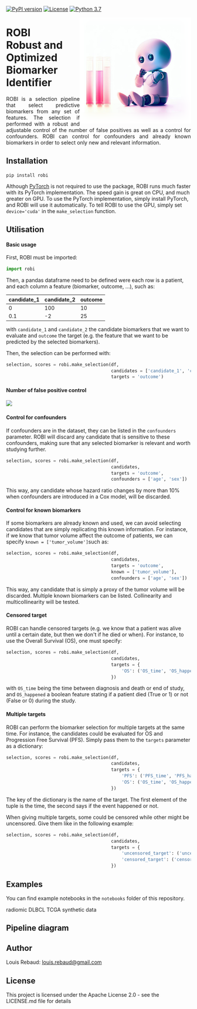 [![PyPI version](https://badge.fury.io/py/robi.svg)](https://badge.fury.io/py/robi)
[![License](https://img.shields.io/badge/License-Apache_2.0-blue.svg)](https://opensource.org/licenses/Apache-2.0)
[![Python 3.7](https://img.shields.io/badge/python-3.7--3.10-blue)](https://www.python.org/downloads/release/python-360/)
<p>
  <img align="right" height="290" src="./img/logo.png">
</p>

# ROBI<br>Robust and Optimized Biomarker Identifier

<p align="justify">
    ROBI is a selection pipeline that select predictive biomarkers from any set of features.
    The selection if performed with a robust and adjustable control of the number of false positives as well as a
    control for confounders.
    ROBI can control for confounders and already known biomarkers in order to select only new and relevant information.
</p>

## Installation

```shell
pip install robi
```

Although [PyTorch](https://pytorch.org/get-started/locally/) is not required to use the package, ROBI runs much faster
with its PyTorch implementation. The speed gain is great on CPU, and much greater on GPU.
To use the PyTorch implementation, simply install PyTorch, and ROBI will use it automatically.
To tell ROBI to use the GPU, simply set `device='cuda'` in the `make_selection` function.

## Utilisation


#### Basic usage

First, ROBI must be imported:
```python
import robi
```

Then, a pandas dataframe need to be defined were each row is a patient, and each column a feature
(biomarker, outcome, ...), such as:

| candidate_1 | candidate_2 | outcome |
|-------------|-------------|---------|
| 0           | 100         | 10      |
| 0.1         | -2          | 25      |

with `candidate_1` and `candidate_2` the candidate biomarkers that we want to evaluate and `outcome` the target
(e.g. the feature that we want to be predicted by the selected biomarkers).

Then, the selection can be performed with:
```python
selection, scores = robi.make_selection(df,
                                        candidates = ['candidate_1', 'candidate_2'],
                                        targets = 'outcome')
```


#### Number of false positive control


![](C:\Users\louis\Documents\work\articles\article_pipeline\robi\img\selection_plot.png)


#### Control for confounders

If confounders are in the dataset, they can be listed in the `confounders` parameter. ROBI will discard any candidate
that is sensitive to these confounders, making sure that any selected biomarker is relevant and worth studying further.
```python
selection, scores = robi.make_selection(df,
                                        candidates,
                                        targets = 'outcome',
                                        confounders = ['age', 'sex'])
```
This way, any candidate whose hazard ratio changes by more than 10% when confounders are introduced in a Cox model,
will be discarded.

#### Control for known biomarkers

If some biomarkers are already known and used, we can avoid selecting candidates that are simply replicating this known
information. For instance, if we know that tumor volume affect the outcome of patients, we can specify
`known = ['tumor_volume']`such as:
```python
selection, scores = robi.make_selection(df,
                                        candidates,
                                        targets = 'outcome',
                                        known = ['tumor_volume'],
                                        confounders = ['age', 'sex'])
```
This way, any candidate that is simply a proxy of the tumor volume will be discarded. Multiple known biomarkers can be
listed. Collinearity and multicollinearity will be tested.

#### Censored target

ROBI can handle censored targets (e.g. we know that a patient was alive until a certain date, but then we don't if
he died or when). For instance, to use the Overall Survival (OS), one must specify:
```python
selection, scores = robi.make_selection(df,
                                        candidates,
                                        targets = {
                                            'OS': ('OS_time', 'OS_happened')
                                        })
```
with `OS_time` being the time between diagnosis and death or end of study, and `OS_happened` a boolean feature 
stating if a patient died (True or 1) or not (False or 0) during the study.

#### Multiple targets

ROBI can perform the biomarker selection for multiple targets at the same time. For instance, the candidates could be
evaluated for OS and Progression Free Survival (PFS). Simply pass them to the `targets` parameter as a dictionary:
```python
selection, scores = robi.make_selection(df,
                                        candidates,
                                        targets = {
                                            'PFS': ('PFS_time', 'PFS_happened'),
                                            'OS': ('OS_time', 'OS_happened')
                                        })
```
The key of the dictionary is the name of the target. The first element of the tuple is the time, the second says if
the event happened or not.

When giving multiple targets, some could be censored while other might be uncensored. Give them like in the following
example:
```python
selection, scores = robi.make_selection(df,
                                        candidates,
                                        targets = {
                                            'uncensored_target': ('uncensored_target'),
                                            'censored_target': ('censored_target_time', 'censored_target_happened')
                                        })
```

## Examples
You can find example notebooks in the `notebooks` folder of this repository.

radiomic DLBCL
TCGA
synthetic data


## Pipeline diagram


## Author

Louis Rebaud: [louis.rebaud@gmail.com](mailto:louis.rebaud@gmail.com)


## License

This project is licensed under the Apache License 2.0 - see the LICENSE.md file for details
